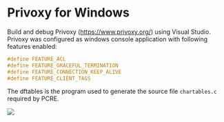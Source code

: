# Privoxy for Windows
Build and debug Privoxy (<https://www.privoxy.org/>) using Visual Studio. Privoxy was configured as windows console application with following features enabled:
```C
#define FEATURE_ACL
#define FEATURE_GRACEFUL_TERMINATION
#define FEATURE_CONNECTION_KEEP_ALIVE
#define FEATURE_CLIENT_TAGS
```

The dftables is the program used to generate the source file `chartables.c` required by PCRE.

![](https://github.com/xinlake/privoxy-windows/raw/master/Assets/screen-1.jpg)
